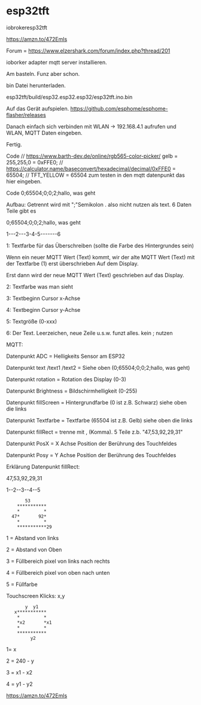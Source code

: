 # esp32tft
iobrokeresp32tft

https://amzn.to/472Emls


Forum = https://www.elzershark.com/forum/index.php?thread/201

ioborker adapter mqtt server installieren.

Am basteln. Funz aber schon.

bin Datei herunterladen.

esp32tft/build/esp32.esp32.esp32/esp32tft.ino.bin

Auf das Gerät aufspielen. https://github.com/esphome/esphome-flasher/releases

Danach einfach sich verbinden mit WLAN -> 192.168.4.1 aufrufen und WLAN, MQTT Daten eingeben.

Fertig.

Code // https://www.barth-dev.de/online/rgb565-color-picker/ gelb = 255,255,0 = 0xFFE0; // https://calculator.name/baseconvert/hexadecimal/decimal/0xFFE0 = 65504; // TFT_YELLOW = 65504 zum testen in den mqtt datenpunkt das hier eingeben.

Code 0;65504;0;0;2;hallo, was geht

Aufbau: Getrennt wird mit ";"Semikolon . also nicht nutzen als text. 6 Daten Teile gibt es

0;65504;0;0;2;hallo, was geht

1---2---3-4-5-------6

1: Textfarbe für das Überschreiben (sollte die Farbe des Hintergrundes sein)

Wenn ein neuer MQTT Wert (Text) kommt, wir der alte MQTT Wert (Text) mit der Textfarbe (1) erst überschrieben Auf dem Display.

Erst dann wird der neue MQTT Wert (Text) geschrieben auf das Display.

2: Textfarbe was man sieht

3: Textbeginn Cursor x-Achse

4: Textbeginn Cursor y-Achse

5: Textgröße (0-xxx) 

6: Der Text. Leerzeichen, neue Zeile u.s.w. funzt alles. kein ; nutzen



MQTT:

Datenpunkt ADC = Helligkeits Sensor am ESP32

Datenpunkt text /text1 /text2 = Siehe oben (0;65504;0;0;2;hallo, was geht)

Datenpunkt rotation = Rotation des Display (0-3)

Datenpunkt Brightness = Bildschirmhelligkeit (0-255)

Datenpunkt fillScreen = Hintergrundfarbe (0 ist z.B. Schwarz) siehe oben die links

Datenpunkt Textfarbe = Textfarbe (65504 ist z.B. Gelb) siehe oben die links

Datenpunkt fillRect = trenne mit , (Komma). 5 Teile z.b. "47,53,92,29,31" 

Datenpunkt PosX = X Achse Position der Berührung des Touchfeldes

Datenpunkt Posy = Y Achse Position der Berührung des Touchfeldes

Erklärung Datenpunkt fillRect:

  47,53,92,29,31
  
  1--2--3--4--5
  

           53
        ***********
        *         *
      47*       92* 
        *         *
        ***********29 
	       

1 = Abstand von links

2 = Abstand von Oben

3 = Füllbereich pixel von links nach rechts

4 = Füllbereich pixel von oben nach unten

5 = Füllfarbe

Touchscreen Klicks: x,y

           y  y1
       x***********
        *         *
        *x2       *x1
        *         *
        *********** 
	         y2

1= x

2 = 240 - y

3 = x1 - x2

4 = y1 - y2 

https://amzn.to/472Emls
